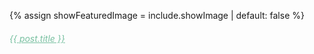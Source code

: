 {% assign showFeaturedImage = include.showImage | default: false %}

<div class="col-lg-4 col-md-6 mb-30px card-group">
    <div class="card h-100">
        <div class="card-body">
            <h6 class="card-title" style="margin-bottom:0 color: #white">
                <a class="text-dark" style="color: #78C0A0" href="{{ site.baseurl }}{{ post.url }}">{{ post.title }}</a>
            </h3>
        </div>
    </div>
</div>